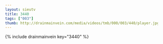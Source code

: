 ```yaml
--- 
layout: sieutv
title: 3440
tags: ["003"]
thumb: http://drainmainvein.com/media/videos/tmb/000/003/440/player.jpg
---
```

{% include drainmainvein key="3440" %} 
